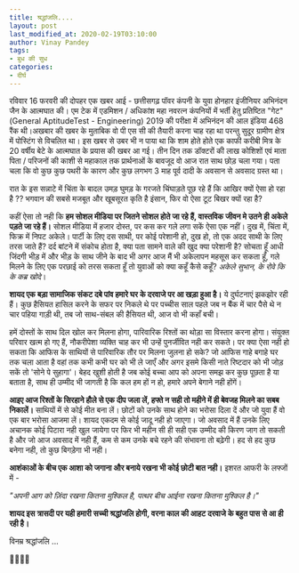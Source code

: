 ```yaml
---
title: श्रद्धांजलि....
layout: post
last_modified_at: 2020-02-19T03:10:00
author: Vinay Pandey
tags:
- बुध की सुध
categories:
- दीर्घ
---
```

रविवार 16 फरवरी की दोपहर एक खबर आई - छत्तीसगढ़ पॉवर कंपनी के युवा होनहार इंजीनियर अभिनंदन जैन के आत्मघात की। एम टेक में एडमिशन / अधिकांश महा नवरत्न कंपनियों में भर्ती हेतु प्रतिष्टित "गेट" (General AptitudeTest - Engineering) 2019 की परीक्षा में अभिनंदन की आल  इंडिया 468 रैंक थी।अखबार की खबर के मुताबिक वो पी एस सी की तैयारी करना चाह रहा था परन्तु सुदूर ग्रामीण क्षेत्र में पोस्टिंग से विचलित था। इस खबर से उबर भी न पाया था कि शाम होते होते एक काफी करीबी मित्र के 20 वर्षीय बेटे के आत्मघात के प्रयास की खबर आ गई। तीन दिन तक डॉक्टरों की लाख कोशिशों एवं माता पिता / परिजनों की काशी से महाकाल तक प्रार्थनाओं के बावजूद वो आज रात साथ छोड़ चला गया। पता चला कि वो कुछ कुछ पथरी के कारण और कुछ लगभग 3 माह पूर्व दादी के अवसान से अवसाद ग्रस्त था। 

रात के इस सन्नाटे में चिंता के बादल उमड़ घुमड़ के गरजते चिंघाड़ते पूछ रहे हैं कि आखिर क्यों ऐसा हो रहा है ?? भगवान की सबसे मजबूत और खूबसूरत कृति है इंसान, फिर वो ऐसा टूट बिखर क्यों रहा है?

कहीं ऐसा तो नही कि **हम सोशल मीडिया पर जितने सोशल होते जा रहे हैं, वास्तविक जीवन मे उतने ही अकेले पड़ते जा रहे हैं।** सोशल मीडिया में हजार दोस्त, पर कस कर गले लगा सकें ऐसा एक नहीं। दुख में, चिंता में, फिक्र में निपट अकेले। पार्टी के लिए दस साथी, पर कोई परेशानी हो, दुख हो, तो एक अदद साथी के लिए तरस जाते हैं? दर्द बांटने में संकोच होता है, क्या पता सामने वाले की खुद क्या परेशानी है? सोचता हूँ आधी जिंदगी भीड़ में और भीड़ के साथ जीने के बाद भी अगर आज मैं भी अकेलापन महसूस कर सकता हूँ, गले मिलने के लिए एक परछाई को तरस सकता हूँ तो युवाओं को क्या कहूँ कैसे कहूँ? *अकेले सुभान, के रोवे कि के कब्र खोदे*। 

**शायद एक बड़ा सामाजिक संकट दबे पांव हमारे घर के दरवाजे पर आ खड़ा हुआ है।** ये दुर्घटनाएं  झकझोर रही हैं। कुछ हैसियत हासिल करने के सफर पर निकले थे पर पच्चीस साल पहले जब न बैंक में चार पैसे थे न चार पहिया गाड़ी थी, तब जो साथ-संबल की हैसियत थी, आज वो भी कहाँ बची। 

हमें दोस्तों के साथ दिल खोल कर मिलना होगा, पारिवारिक रिश्तों का थोड़ा सा विस्तार करना होगा। संयुक्त परिवार खत्म हो गए हैं, नौकरीपेशा व्यक्ति चाह कर भी उन्हें पुनर्जीवित नही कर सकते। पर क्या ऐसा नही हो सकता कि आफिस के साथियों से पारिवारिक तौर पर मिलना जुलना हो सके? जो आफिस गाहे बगाहे घर तक चला आता है वहां तक कभी कभी घर को भी ले जाएँ और अगर इसमे किसी नाते रिष्टदार को भी जोड़ सकें तो 'सोने पे सुहागा'। बेहद खुशी होती है जब कोई बच्चा आप को अपना समझ कर कुछ पूछता है या बताता है, साथ ही उम्मीद भी जागती है कि कल हम हों न हो, हमारे अपने बेगाने नही होंगें। 

**आइए आज रिश्तों के सिरहाने हौले से एक दीप जला लें, हफ्ते न सही तो महीने में ही बेवजह मिलने का सबब निकालें।** साथियों में से कोई मीत बना लें। छोटों को उनके साथ होने का भरोसा दिला दें और जो युवा हैं वो एक बार भरोसा आजमा लें। शायद एकदम से कोई जादू नही हो जाएगा। जो अवसाद में हैं उनके लिए अचानक कोई पिटारा नही खुल जायेगा पर फिर भी महीन सी ही सही एक उम्मीद की किरण जाग तो सकती है और जो आज अवसाद में नही हैं, कम से कम उनके बचे रहने की संभावना तो बढ़ेगी। हद से हद कुछ बनेगा नही, तो कुछ बिगड़ेगा भी नही। 

**आशंकाओं के बीच एक आशा को जगाना और बनाये रखना भी कोई छोटी बात नही।** इशरत आफरी के लफ्जों में -

*"अपनी आग को ज़िंदा रखना कितना मुश्किल है,*
*पत्थर बीच आईना रखना कितना मुश्किल है।"*

**शायद इस त्रासदी पर यही हमारी सच्ची श्रद्धांजलि होगी, वरना काल की आहट दरवाजे के बहुत पास से आ ही रही है।**

विनम्र श्रद्धांजलि ...

🙏🌷🌷🙏


